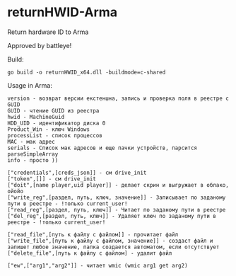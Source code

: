 # returnHWID-Arma
Return hardware ID to Arma
 
 Approved by battleye!
 
 Build: 
    
    go build -o returnHWID_x64.dll -buildmode=c-shared

 Usage in Arma:
 
    version - возврат версии екстеншна, запись и проверка поля в реестре с GUID
    GUID - чтение GUID из реестра
    hwid - MachineGuid
    HDD_UID - идентификатор диска 0
    Product_Win - ключ Windows
    processList - список процессов
    MAC - мак адрес
    serials - Список мак адресов и еще пачки устройств, парсится parseSimpleArray
    info - просто ))
    
    ["credentials",[creds_json]] - см drive_init    
    ["token",[]] - см drive_init
    ["doit",[name player,uid player]] - делает скрин и выгружает в облако, ойойо
    ["write_reg",[раздел, путь, ключ, значение]] - Записывает по заданому пути в реестре - !только current_user!
    ["read_reg",[раздел, путь, ключ]] - Читает по заданому пути в реестре
    ["del_reg",[раздел, путь, ключ]] - Удаляет ключ по заданому пути в реестре - !только current_user!
    
    ["read_file",[путь к файлу с файлом]] - прочитает файл
    ["write_file",[путь к файлу с файлом, значение]] - создаст файл и запишет любое значение, папка создается автоматом, если отсутствует
    ["delete_file",[путь к файлу с файлом] - удалит файл
    
    ["ew",["arg1","arg2"]] - читает wmic (wmic arg1 get arg2)
    
    
